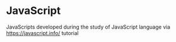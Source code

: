 # JavaScript

JavaScripts developed during the study of JavaScript language via https://javascript.info/ tutorial
